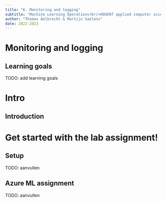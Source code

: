 ```yaml
---
title: "6. Monitoring and logging"
subtitle: "Machine Learning Operations<br/>HOGENT applied computer science"
author: "Thomas Aelbrecht & Martijn Saelens"
date: 2022-2023
---
```


# Monitoring and logging

## Learning goals

TODO: add learning goals

# Intro

## Introduction

# Get started with the lab assignment!

## Setup

TODO: aanvullen

## Azure ML assignment

TODO: aanvullen
